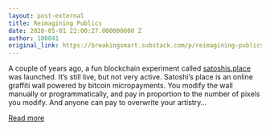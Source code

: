 ```yaml
---
layout: post-external
title: Reimagining Publics
date: 2020-05-01 22:00:27.000000000 Z
author: 100041
original_link: https://breakingsmart.substack.com/p/reimagining-publics
---
```


A couple of years ago, a fun blockchain experiment called [satoshis.place](https://breakingsmart.substack.com/subscribe?utm_medium=rss&utm_content=422260) was launched. It’s still live, but not very active. Satoshi’s place is an online graffiti wall powered by bitcoin micropayments. You modify the wall manually or programmatically, and pay in proportion to the number of pixels you modify. And anyone can pay to overwrite your artistry…

[Read more](https://breakingsmart.substack.com/p/reimagining-publics)

